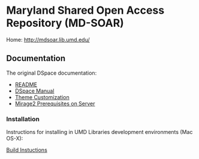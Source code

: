 # Maryland Shared Open Access Repository (MD-SOAR)

Home: http://mdsoar.lib.umd.edu/

## Documentation

The original DSpace documentation:

* [README](README)
* [DSpace Manual](dspace/docs/pdf/DSpace-Manual.pdf)
* [Theme Customization](dspace/docs/ThemeCustomization.md)
* [Mirage2 Prerequisites on Server](dspace/docs/Mirage2PrerequisitesOnServer.md)

### Installation
Instructions for installing in UMD Libraries development environments (Mac OS-X):

[Build Instuctions](dspace/docs/LocalBuildInstructions.md)
